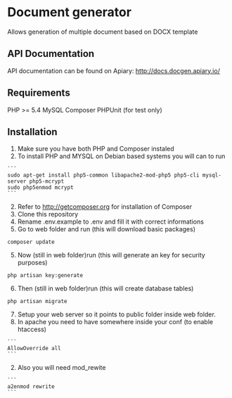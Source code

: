 # Document generator

Allows generation of multiple document based on DOCX template

## API Documentation
API documentation can be found on Apiary: http://docs.docgen.apiary.io/

## Requirements
PHP >= 5.4
MySQL
Composer
PHPUnit (for test only)

## Installation
1. Make sure you have both PHP and Composer instaled
  1. To install PHP and MYSQL on Debian based systems you will can to run
    
    ```
    sudo apt-get install php5-common libapache2-mod-php5 php5-cli mysql-server php5-mcrypt
    sudo php5enmod mcrypt
    ```
  2. Refer to http://getcomposer.org for installation of Composer
2. Clone this repository
3. Rename .env.example to .env and fill it with correct informations
4. Go to web folder and run (this will download basic packages)
  
  ```
  composer update 
  ```
5. Now (still in web folder)run (this will generate an key for security purposes)

  ```
  php artisan key:generate
  ```
6. Then (still in web folder)run (this will create database tables)
  
  ```
  php artisan migrate
  ```
7. Setup your web server so it points to public folder inside web folder.
  1. In apache you need to have somewhere inside your conf (to enable htaccess)
    
    ```
    AllowOverride all
    ```
  2. Also you will need mod_rewite
    
    ```
    a2enmod rewrite
    ```

